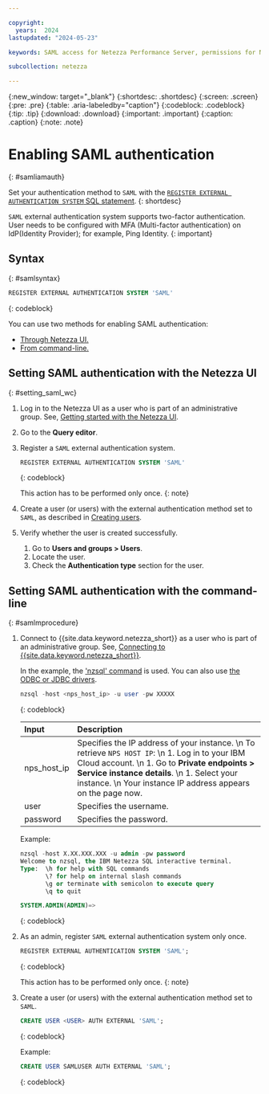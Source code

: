 ```yaml
---

copyright:
  years:  2024
lastupdated: "2024-05-23"

keywords: SAML access for Netezza Performance Server, permissions for Netezza Performance Server, identity and access management for Netezza Performance Server, roles for Netezza Performance Server, actions for Netezza Performance Server, assigning access for Netezza Performance Server

subcollection: netezza

---
```


{:new_window: target="_blank"}
{:shortdesc: .shortdesc}
{:screen: .screen}
{:pre: .pre}
{:table: .aria-labeledby="caption"}
{:codeblock: .codeblock}
{:tip: .tip}
{:download: .download}
{:important: .important}
{:caption: .caption}
{:note: .note}

# Enabling SAML authentication
{: #samliamauth}

Set your authentication method to `SAML` with the [`REGISTER EXTERNAL AUTHENTICATION SYSTEM` SQL statement](https://www.ibm.com/docs/en/netezza?topic=reference-register-external-authentication-system).
{: shortdesc}

`SAML` external authentication system supports two-factor authentication. User needs to be configured with MFA (Multi-factor authentication) on IdP(Identity Provider); for example, Ping Identity.
{: important}

## Syntax
{: #samlsyntax}

```sql
REGISTER EXTERNAL AUTHENTICATION SYSTEM 'SAML'
```
{: codeblock}


You can use two methods for enabling SAML authentication:
- [Through Netezza UI.](/docs/netezza?topic=netezza-samliamauth#setting_saml_wc)
- [From command-line.](/docs/netezza?topic=netezza-samliamauth#samlmprocedure)


## Setting SAML authentication with the Netezza UI
{: #setting_saml_wc}

1. Log in to the Netezza UI as a user who is part of an administrative group. See, [Getting started with the Netezza UI](/docs/netezza?topic=netezza-getstarted-console).
1. Go to the **Query editor**.
1. Register a `SAML` external authentication system.

    ```sql
    REGISTER EXTERNAL AUTHENTICATION SYSTEM 'SAML'
    ```
    {: codeblock}

    This action has to be performed only once.
    {: note}

1. Create a user (or users) with the external authentication method set to `SAML`, as described in [Creating users](/docs/netezza?topic=netezza-users-groups#create-users).
1. Verify whether the user is created successfully.

   1. Go to **Users and groups > Users**.
   1. Locate the user.
   1. Check the **Authentication type** section for the user.

## Setting SAML authentication with the command-line
{: #samlmprocedure}

1. Connect to {{site.data.keyword.netezza_short}} as a user who is part of an administrative group. See, [Connecting to {{site.data.keyword.netezza_short}}](/docs/netezza?topic=netezza-connecting-overview).

   In the example, the ['nzsql' command](https://www.ibm.com/docs/en/netezza?topic=anpssbun-log-2) is used. You can also use [the ODBC or JDBC drivers](https://www.ibm.com/docs/en/netezza?topic=dls-overview-odbc-jdbc-ole-db-net-go-driver-3).

    ```sql
    nzsql -host <nps_host_ip> -u user -pw XXXXX
    ```
    {: codeblock}

   | Input          | Description |
   | :-----------   | :---------- |
   | nps_host_ip    | Specifies the IP address of your instance.  \n To retrieve `NPS HOST IP`:  \n 1. Log in to your IBM Cloud account. \n 1. Go to **Private endpoints > Service instance details**. \n 1. Select your instance.  \n Your instance IP address appears on the page now.|
   | user           | Specifies the username.      |
   | password       | Specifies the password. |

   Example:

    ```sql
    nzsql -host X.XX.XXX.XXX -u admin -pw password
    Welcome to nzsql, the IBM Netezza SQL interactive terminal.
    Type:  \h for help with SQL commands
           \? for help on internal slash commands
           \g or terminate with semicolon to execute query
           \q to quit

    SYSTEM.ADMIN(ADMIN)=>
    ```
    {: codeblock}

1. As an admin, register `SAML` external authentication system only once.

    ```sql
    REGISTER EXTERNAL AUTHENTICATION SYSTEM 'SAML';
    ```
    {: codeblock}

    This action has to be performed only once.
    {: note}

1. Create a user (or users) with the external authentication method set to `SAML`.

    ```sql
    CREATE USER <USER> AUTH EXTERNAL 'SAML';
    ```
    {: codeblock}

    Example:

    ```sql
    CREATE USER SAMLUSER AUTH EXTERNAL 'SAML';
    ```
    {: codeblock}
